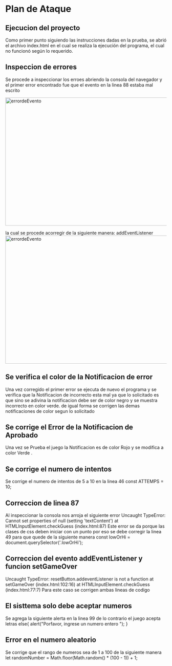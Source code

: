 # Plan de Ataque
## Ejecucion del proyecto
Como primer punto siguiendo las instrucciones dadas en la prueba, se abrió el archivo index.html en el cual se realiza la ejecución del programa, el cual no funcionó según lo requerido.
## Inspeccion de errores
Se procede a inspeccionar los erroes abriendo la consola del navegador  y el primer error encontrado fue que el evento  en la linea 88 estaba mal escrito
<div>
 <img src="https://postimg.cc/vDVxmDtC" alt="errordeEvento" width="600" height="400"/>
</div>

la cual se procede acorregir de la siguiente manera: addEventListener
<img src="https://postimg.cc/xq15cv4q" alt="errordeEvento" width="600" height="400"/>

## Se verifica el color de la Notificacion de error
Una vez corregido el primer error se ejecuta de nuevo el programa y se verifica que la Notificacion de incorrecto esta mal ya que lo solicitado es que sino se adivina la notificacion debe ser de color negro y se muestra incorrecto en color verde. de igual forma se corrigen las demas notificaciones de color segun lo solicitado

## Se corrige el Error de la Notificacion de Aprobado
Una vez se Prueba el juego la Notificacion es de color Rojo y se modifica a color Verde .

## Se corrige el numero de intentos 
Se corrige el numero de intentos de 5 a 10 en la linea 46   const ATTEMPS = 10;

## Correccion de linea 87
Al inspeccionar la consola nos arroja el siguiente error 
Uncaught TypeError: Cannot set properties of null (setting 'textContent')
    at HTMLInputElement.checkGuess (index.html:87)
Este error se da porque las clases de css deben iniciar con un punto por 
eso se debe corregir la linea 49 para que quede de la siguiente manera
const lowOrHi = document.querySelector('.lowOrHi');


## Correccion del evento addEventListener y funcion setGameOver
Uncaught TypeError: resetButton.addeventListener is not a function
    at setGameOver (index.html:102:16)
    at HTMLInputElement.checkGuess (index.html:77:7)
Para este caso se corrigen ambas lineas de codigo 

## El sisttema solo debe aceptar numeros 
Se agrega la siguiente alerta en la linea  99 de lo contrario el juego acepta letras
else{
        alert("Porfavor, ingrese un numero entero ");
      }


## Error en el numero aleatorio
Se corrige que el rango de numeros sea de 1  a 100 de la siguiente manera 
  let randomNumber =  Math.floor(Math.random() * (100 - 1)) + 1;